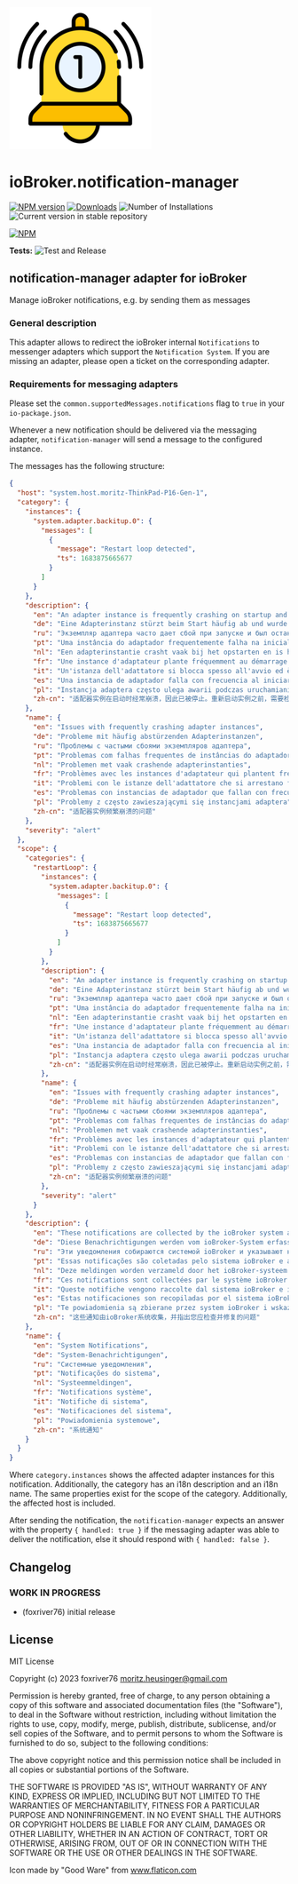 ![Logo](admin/notification-manager.png)
# ioBroker.notification-manager

[![NPM version](https://img.shields.io/npm/v/iobroker.notification-manager.svg)](https://www.npmjs.com/package/iobroker.notification-manager)
[![Downloads](https://img.shields.io/npm/dm/iobroker.notification-manager.svg)](https://www.npmjs.com/package/iobroker.notification-manager)
![Number of Installations](https://iobroker.live/badges/notification-manager-installed.svg)
![Current version in stable repository](https://iobroker.live/badges/notification-manager-stable.svg)

[![NPM](https://nodei.co/npm/iobroker.notification-manager.png?downloads=true)](https://nodei.co/npm/iobroker.notification-manager/)

**Tests:** ![Test and Release](https://github.com/foxriver76/ioBroker.notification-manager/workflows/Test%20and%20Release/badge.svg)

## notification-manager adapter for ioBroker
Manage ioBroker notifications, e.g. by sending them as messages

### General description
This adapter allows to redirect the ioBroker internal `Notifications` to messenger adapters which support 
the `Notification System`. If you are missing an adapter, please open a ticket on the corresponding adapter.

### Requirements for messaging adapters
Please set the `common.supportedMessages.notifications` flag to `true` in your `io-package.json`.

Whenever a new notification should be delivered via the messaging adapter, `notification-manager` will send a message
to the configured instance. 

The messages has the following structure: 

```json
{
  "host": "system.host.moritz-ThinkPad-P16-Gen-1",
  "category": {
    "instances": {
      "system.adapter.backitup.0": {
        "messages": [
          {
            "message": "Restart loop detected",
            "ts": 1683875665677
          }
        ]
      }
    },
    "description": {
      "en": "An adapter instance is frequently crashing on startup and was stopped because of this. The log file needs to be checked before restarting the instance.",
      "de": "Eine Adapterinstanz stürzt beim Start häufig ab und wurde aus diesem Grund gestoppt. Die Protokolldatei muss vor dem Neustart der Instanz überprüft werden.",
      "ru": "Экземпляр адаптера часто дает сбой при запуске и был остановлен из-за этого. Перед перезапуском экземпляра необходимо проверить файл журнала.",
      "pt": "Uma instância do adaptador frequentemente falha na inicialização e foi interrompida por causa disso. O arquivo de log precisa ser verificado antes de reiniciar a instância.",
      "nl": "Een adapterinstantie crasht vaak bij het opstarten en is hierdoor gestopt. Het logboekbestand moet worden gecontroleerd voordat het exemplaar opnieuw wordt opgestart.",
      "fr": "Une instance d'adaptateur plante fréquemment au démarrage et a été arrêtée à cause de cela. Le fichier journal doit être vérifié avant de redémarrer l'instance.",
      "it": "Un'istanza dell'adattatore si blocca spesso all'avvio ed è stata interrotta per questo motivo. Il file di registro deve essere controllato prima di riavviare l'istanza.",
      "es": "Una instancia de adaptador falla con frecuencia al iniciarse y se detuvo debido a esto. Es necesario comprobar el archivo de registro antes de reiniciar la instancia.",
      "pl": "Instancja adaptera często ulega awarii podczas uruchamiania i została z tego powodu zatrzymana. Plik dziennika należy sprawdzić przed ponownym uruchomieniem instancji.",
      "zh-cn": "适配器实例在启动时经常崩溃，因此已被停止。重新启动实例之前，需要检查日志文件。"
    },
    "name": {
      "en": "Issues with frequently crashing adapter instances",
      "de": "Probleme mit häufig abstürzenden Adapterinstanzen",
      "ru": "Проблемы с частыми сбоями экземпляров адаптера",
      "pt": "Problemas com falhas frequentes de instâncias do adaptador",
      "nl": "Problemen met vaak crashende adapterinstanties",
      "fr": "Problèmes avec les instances d'adaptateur qui plantent fréquemment",
      "it": "Problemi con le istanze dell'adattatore che si arrestano frequentemente",
      "es": "Problemas con instancias de adaptador que fallan con frecuencia",
      "pl": "Problemy z często zawieszającymi się instancjami adaptera",
      "zh-cn": "适配器实例频繁崩溃的问题"
    },
    "severity": "alert"
  },
  "scope": {
    "categories": {
      "restartLoop": {
        "instances": {
          "system.adapter.backitup.0": {
            "messages": [
              {
                "message": "Restart loop detected",
                "ts": 1683875665677
              }
            ]
          }
        },
        "description": {
          "en": "An adapter instance is frequently crashing on startup and was stopped because of this. The log file needs to be checked before restarting the instance.",
          "de": "Eine Adapterinstanz stürzt beim Start häufig ab und wurde aus diesem Grund gestoppt. Die Protokolldatei muss vor dem Neustart der Instanz überprüft werden.",
          "ru": "Экземпляр адаптера часто дает сбой при запуске и был остановлен из-за этого. Перед перезапуском экземпляра необходимо проверить файл журнала.",
          "pt": "Uma instância do adaptador frequentemente falha na inicialização e foi interrompida por causa disso. O arquivo de log precisa ser verificado antes de reiniciar a instância.",
          "nl": "Een adapterinstantie crasht vaak bij het opstarten en is hierdoor gestopt. Het logboekbestand moet worden gecontroleerd voordat het exemplaar opnieuw wordt opgestart.",
          "fr": "Une instance d'adaptateur plante fréquemment au démarrage et a été arrêtée à cause de cela. Le fichier journal doit être vérifié avant de redémarrer l'instance.",
          "it": "Un'istanza dell'adattatore si blocca spesso all'avvio ed è stata interrotta per questo motivo. Il file di registro deve essere controllato prima di riavviare l'istanza.",
          "es": "Una instancia de adaptador falla con frecuencia al iniciarse y se detuvo debido a esto. Es necesario comprobar el archivo de registro antes de reiniciar la instancia.",
          "pl": "Instancja adaptera często ulega awarii podczas uruchamiania i została z tego powodu zatrzymana. Plik dziennika należy sprawdzić przed ponownym uruchomieniem instancji.",
          "zh-cn": "适配器实例在启动时经常崩溃，因此已被停止。重新启动实例之前，需要检查日志文件。"
        },
        "name": {
          "en": "Issues with frequently crashing adapter instances",
          "de": "Probleme mit häufig abstürzenden Adapterinstanzen",
          "ru": "Проблемы с частыми сбоями экземпляров адаптера",
          "pt": "Problemas com falhas frequentes de instâncias do adaptador",
          "nl": "Problemen met vaak crashende adapterinstanties",
          "fr": "Problèmes avec les instances d'adaptateur qui plantent fréquemment",
          "it": "Problemi con le istanze dell'adattatore che si arrestano frequentemente",
          "es": "Problemas con instancias de adaptador que fallan con frecuencia",
          "pl": "Problemy z często zawieszającymi się instancjami adaptera",
          "zh-cn": "适配器实例频繁崩溃的问题"
        },
        "severity": "alert"
      }
    },
    "description": {
      "en": "These notifications are collected by the ioBroker system and point to issues you should check and fix.",
      "de": "Diese Benachrichtigungen werden vom ioBroker-System erfasst und weisen auf Probleme hin, die überprüft und behoben werden sollten.",
      "ru": "Эти уведомления собираются системой ioBroker и указывают на проблемы, которые вы должны проверить и исправить.",
      "pt": "Essas notificações são coletadas pelo sistema ioBroker e apontam para problemas que você deve verificar e corrigir.",
      "nl": "Deze meldingen worden verzameld door het ioBroker-systeem en wijzen op problemen die u moet controleren en oplossen.",
      "fr": "Ces notifications sont collectées par le système ioBroker et indiquent des problèmes que vous devez vérifier et résoudre.",
      "it": "Queste notifiche vengono raccolte dal sistema ioBroker e indicano problemi che dovresti controllare e correggere.",
      "es": "Estas notificaciones son recopiladas por el sistema ioBroker y señalan problemas que debe verificar y solucionar.",
      "pl": "Te powiadomienia są zbierane przez system ioBroker i wskazują problemy, które należy sprawdzić i naprawić.",
      "zh-cn": "这些通知由ioBroker系统收集，并指出您应检查并修复的问题"
    },
    "name": {
      "en": "System Notifications",
      "de": "System-Benachrichtigungen",
      "ru": "Системные уведомления",
      "pt": "Notificações do sistema",
      "nl": "Systeemmeldingen",
      "fr": "Notifications système",
      "it": "Notifiche di sistema",
      "es": "Notificaciones del sistema",
      "pl": "Powiadomienia systemowe",
      "zh-cn": "系统通知"
    }
  }
}
```

Where `category.instances` shows the affected adapter instances for this notification. 
Additionally, the category has an i18n description and an i18n name. 
The same properties exist for the scope of the category. Additionally, the affected host is included.

After sending the notification, the `notification-manager` expects an answer with the property `{ handled: true }` 
if the messaging adapter was able to deliver the notification, else it should respond with `{ handled: false }`.

## Changelog
<!--
    Placeholder for the next version (at the beginning of the line):
    ### **WORK IN PROGRESS**
-->

### **WORK IN PROGRESS**
* (foxriver76) initial release

## License
MIT License

Copyright (c) 2023 foxriver76 <moritz.heusinger@gmail.com>

Permission is hereby granted, free of charge, to any person obtaining a copy
of this software and associated documentation files (the "Software"), to deal
in the Software without restriction, including without limitation the rights
to use, copy, modify, merge, publish, distribute, sublicense, and/or sell
copies of the Software, and to permit persons to whom the Software is
furnished to do so, subject to the following conditions:

The above copyright notice and this permission notice shall be included in all
copies or substantial portions of the Software.

THE SOFTWARE IS PROVIDED "AS IS", WITHOUT WARRANTY OF ANY KIND, EXPRESS OR
IMPLIED, INCLUDING BUT NOT LIMITED TO THE WARRANTIES OF MERCHANTABILITY,
FITNESS FOR A PARTICULAR PURPOSE AND NONINFRINGEMENT. IN NO EVENT SHALL THE
AUTHORS OR COPYRIGHT HOLDERS BE LIABLE FOR ANY CLAIM, DAMAGES OR OTHER
LIABILITY, WHETHER IN AN ACTION OF CONTRACT, TORT OR OTHERWISE, ARISING FROM,
OUT OF OR IN CONNECTION WITH THE SOFTWARE OR THE USE OR OTHER DEALINGS IN THE
SOFTWARE.

Icon made by "Good Ware" from www.flaticon.com